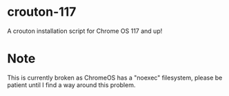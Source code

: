 # crouton-117
A crouton installation script for Chrome OS 117 and up!
# Note
This is currently broken as ChromeOS has a "noexec" filesystem, please be patient until I find a way around this problem.
